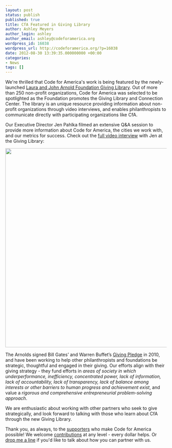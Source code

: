 ```yaml
---
layout: post
status: publish
published: true
title: CfA Featured in Giving Library
author: Ashley Meyers
author_login: ashley
author_email: ashley@codeforamerica.org
wordpress_id: 16038
wordpress_url: http://codeforamerica.org/?p=16038
date: 2012-08-30 13:39:35.000000000 +00:00
categories:
- News
tags: []
---
```

We're thrilled that Code for America's work is being featured by the newly-launched <a href="http://www.givinglibrary.org/" target="_blank">Laura and John Arnold Foundation Giving Library</a>. Out of more than 250 non-profit organizations, Code for America was selected to be spotlighted as the Foundation promotes the Giving Library and Connection Center. The library is an unique resource providing information about non-profit organizations through video interviews, and enables philanthropists to communicate directly with participating organizations like CfA.

Our Executive Director Jen Pahlka filmed an extensive Q&amp;A session to provide more information about Code for America, the cities we work with, and our metrics for success. Check out the <a href="http://www.givinglibrary.org/organizations/code-america" target="_blank">full video interview</a> with Jen at the Giving Library:



<a href="http://www.givinglibrary.org/organizations/code-america" target="_blank"><img style="vertical-align: middle;" src="http://codeforamerica.org/wp-content/uploads/2012/08/Screen-Shot-2012-08-22-at-1.14.35-PM.png" alt="" width="620" /></a>



The Arnolds signed Bill Gates’ and Warren Buffet’s <a href="http://givingpledge.org/" target="_blank">Giving Pledge</a> in 2010, and have been working to help other philanthropists and foundations be strategic, thoughtful and engaged in their giving. Our efforts align with their giving strategy - they fund efforts in <em>areas of society in which underperformance, inefficiency, concentrated power, lack of information, lack of accountability, lack of transparency, lack of balance among interests or other barriers to human progress and achievement exist</em>, and value a <em>rigorous and comprehensive entrepreneurial problem-solving approach</em>.

We are enthusiastic about working with other partners who seek to give strategically, and look forward to talking with those who learn about CfA through the new Giving Library.

Thank you, as always, to the <a href="/donors">supporters</a> who make Code for America possible! We welcome <a href="https://secure.codeforamerica.org/page/contribute">contributions</a> at any level - every dollar helps. Or <a href="mailto:ashley@codeforamerica.org">drop me a line</a> if you'd like to talk about how you can partner with us.
